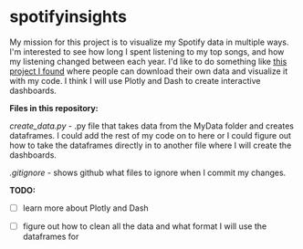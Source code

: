 # spotifyinsights

My mission for this project is to visualize my Spotify data in multiple ways. I'm interested to see how long I spent listening to my top songs, and how my listening changed between each year. I'd like to do something like [this project I found](https://github.com/luka1199/geo-heatmap) where people can download their own data and visualize it with my code. I think I will use Plotly and Dash to create interactive dashboards.

**Files in this repository:**

*create_data.py* - .py file that takes data from the MyData folder and creates dataframes. I could add the rest of my code on to here or I could figure out how to take the dataframes directly in to another file where I will create the dashboards.

*.gitignore* - shows github what files to ignore when I commit my changes.

**TODO:**

- [ ] learn more about Plotly and Dash

- [ ] figure out how to clean all the data and what format I will use the dataframes for
